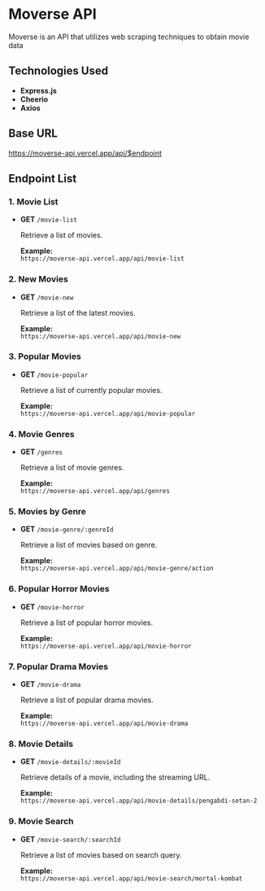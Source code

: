 # Moverse API

Moverse is an API that utilizes web scraping techniques to obtain movie data

## Technologies Used
- **Express.js**
- **Cheerio**
- **Axios**


## Base URL

https://moverse-api.vercel.app/api/$endpoint


## Endpoint List

### 1. Movie List
- **GET** `/movie-list`
  
  Retrieve a list of movies.
  
  **Example:**  
  `https://moverse-api.vercel.app/api/movie-list`

### 2. New Movies
- **GET** `/movie-new`
  
  Retrieve a list of the latest movies.
  
  **Example:**  
  `https://moverse-api.vercel.app/api/movie-new`

### 3. Popular Movies
- **GET** `/movie-popular`
  
  Retrieve a list of currently popular movies.
  
  **Example:**  
  `https://moverse-api.vercel.app/api/movie-popular`

### 4. Movie Genres
- **GET** `/genres`
  
  Retrieve a list of movie genres.
  
  **Example:**  
  `https://moverse-api.vercel.app/api/genres`

### 5. Movies by Genre
- **GET** `/movie-genre/:genreId`
  
  Retrieve a list of movies based on genre.
  
  **Example:**  
  `https://moverse-api.vercel.app/api/movie-genre/action`

### 6. Popular Horror Movies
- **GET** `/movie-horror`
  
  Retrieve a list of popular horror movies.
  
  **Example:**  
  `https://moverse-api.vercel.app/api/movie-horror`

### 7. Popular Drama Movies
- **GET** `/movie-drama`
  
  Retrieve a list of popular drama movies.
  
  **Example:**  
  `https://moverse-api.vercel.app/api/movie-drama`

### 8. Movie Details
- **GET** `/movie-details/:movieId`
  
  Retrieve details of a movie, including the streaming URL.
  
  **Example:**  
  `https://moverse-api.vercel.app/api/movie-details/pengabdi-setan-2`

### 9. Movie Search
- **GET** `/movie-search/:searchId`
  
  Retrieve a list of movies based on search query.
  
  **Example:**  
  `https://moverse-api.vercel.app/api/movie-search/mortal-kombat`




